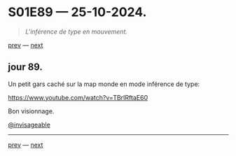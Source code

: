 # S01E89 — 25-10-2024.

> *L'inférence de type en mouvement.*

[prev](S01E88-24-10-2024.md) — [next](S01E01-29-07-2024.md)     

## jour 89.

Un petit gars caché sur la map monde en mode inférence de type:

https://www.youtube.com/watch?v=TBrIRftaE60

Bon visionnage.

[@invisageable](https://twitter.com/invisageable)   

---

[prev](S01E88-24-10-2024.md) — [next](S01E01-29-07-2024.md)   
